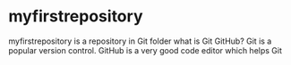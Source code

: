# myfirstrepository
myfirstrepository is a repository in Git folder
what is Git GitHub?
Git is a popular version control. GitHub is a very good code editor which helps Git
